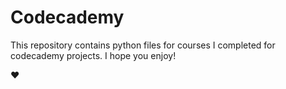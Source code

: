 # Codecademy
This repository contains python files for courses I completed for codecademy projects. I hope you enjoy!

:heart:
